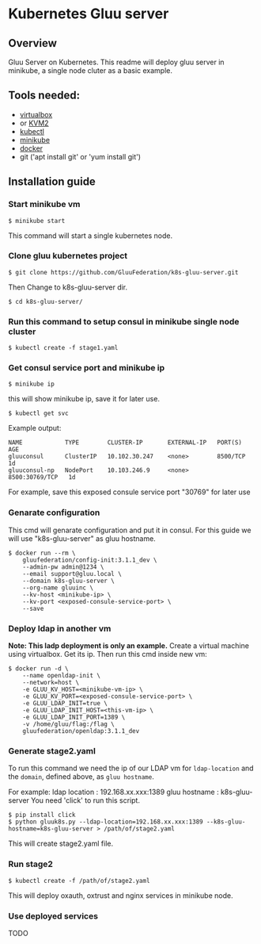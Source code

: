 # Kubernetes Gluu server

## Overview

Gluu Server on Kubernetes. This readme will deploy gluu server in minikube, a single node cluter as a basic example.

## Tools needed:

- [virtualbox](https://www.virtualbox.org/wiki/Downloads)
- or [KVM2](https://github.com/kubernetes/minikube/blob/master/docs/drivers.md#kvm2-driver)
- [kubectl](https://kubernetes.io/docs/tasks/tools/install-kubectl/#install-kubectl-binary-via-curl)
- [minikube](https://github.com/kubernetes/minikube)
- [docker](https://docs.docker.com/engine/installation/linux/docker-ce/ubuntu)
- git ('apt install git' or 'yum install git')

## Installation guide

### Start minikube vm

```
$ minikube start
```

This command will start a single kubernetes node.

### Clone gluu kubernetes project

```
$ git clone https://github.com/GluuFederation/k8s-gluu-server.git
```

Then Change to k8s-gluu-server dir.

```
$ cd k8s-gluu-server/
```

### Run this command to setup consul in minikube single node cluster

```
$ kubectl create -f stage1.yaml
```

### Get consul service port and minikube ip

```
$ minikube ip
```

this will show minikube ip, save it for later use.

```
$ kubectl get svc
```

Example output:

```
NAME            TYPE        CLUSTER-IP       EXTERNAL-IP   PORT(S)          AGE
gluuconsul      ClusterIP   10.102.30.247    <none>        8500/TCP         1d
gluuconsul-np   NodePort    10.103.246.9     <none>        8500:30769/TCP   1d

```

For example, save this exposed consule service port "30769" for later use

### Genarate configuration

This cmd will genarate configuration and put it in consul.
For this guide we will use "k8s-gluu-server" as gluu hostname.

```
$ docker run --rm \
    gluufederation/config-init:3.1.1_dev \
    --admin-pw admin@1234 \
    --email support@gluu.local \
    --domain k8s-gluu-server \
    --org-name gluuinc \
    --kv-host <minikube-ip> \
    --kv-port <exposed-consule-service-port> \
    --save
```

### Deploy ldap in another vm

**Note: This ladp deployment is only an example.**
Create a virtual machine using virtualbox. Get its ip. Then run this cmd inside new vm:

```
$ docker run -d \
    --name openldap-init \
    --network=host \
    -e GLUU_KV_HOST=<minikube-vm-ip> \
    -e GLUU_KV_PORT=<exposed-consule-service-port> \
    -e GLUU_LDAP_INIT=true \
    -e GLUU_LDAP_INIT_HOST=<this-vm-ip> \
    -e GLUU_LDAP_INIT_PORT=1389 \
    -v /home/gluu/flag:/flag \
    gluufederation/openldap:3.1.1_dev
```

### Generate stage2.yaml

To run this command we need the ip of our LDAP vm for `ldap-location` and the `domain`, defined above, as `gluu hostname`.

For example:
ldap location : 192.168.xx.xxx:1389
gluu hostname : k8s-gluu-server
You need 'click' to run this script.

```
$ pip install click
$ python gluuk8s.py --ldap-location=192.168.xx.xxx:1389 --k8s-gluu-hostname=k8s-gluu-server > /path/of/stage2.yaml
```

This will create stage2.yaml file.

### Run stage2

```
$ kubectl create -f /path/of/stage2.yaml
```

This will deploy oxauth, oxtrust and nginx services in minikube node.

### Use deployed services

TODO
